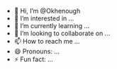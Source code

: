 - 👋 Hi, I’m @Okhenough
- 👀 I’m interested in ...
- 🌱 I’m currently learning ...
- 💞️ I’m looking to collaborate on ...
- 📫 How to reach me ...
- 😄 Pronouns: ...
- ⚡ Fun fact: ...

<!---
Okhenough/Okhenough is a ✨ special ✨ repository because its `README.md` (this file) appears on your GitHub profile.
You can click the Preview link to take a look at your changes.
--->

